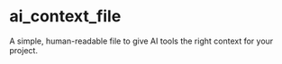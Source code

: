 # ai_context_file
A simple, human-readable file to give AI tools the right context for your project.
